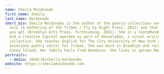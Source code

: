 ```yaml
---
name: Sheila Maldonado
first_name: Sheila
last_name: Maldonado
short_bio: Sheila Maldonado is the author of the poetry collections one-bedroom
  solo (A Gathering of the Tribes / Fly by Night Press, 2011) and that's what
  you get (Brooklyn Arts Press, forthcoming, 2021). She is a CantoMundo Fellow
  and a Creative Capital awardee as part of desveladas, a visual writing
  collective. She teaches English for The City University of New York and is an
  associate poetry editor for Tribes. She was born in Brooklyn and raised in
  Coney Island. Her family hails from Honduras. She lives in uptown Manhattan.
portraits:
  - media: 2020/10/sheila-maldonado
website: https://sheilamaldonado.com
---
```

